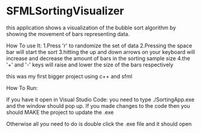 # SFMLSortingVisualizer

this application shows a visualization of the bubble sort algorithm by showing the movement of bars representing data.


How To use It:
1.Press 'r' to randomize the set of data
2.Pressing the space bar will start the sort
3.hitting the up and down arrows on your keyboard will increase and decrease the amount of bars in the sorting sample size
4.the '+' and '-' keys will raise and lower the size of the bars respectively

this was my first bigger project using c++ and sfml

How To Run:

If you have it open in Visual Studio Code:
you need to type ./SortingApp.exe and the window should pop up. If you made changes to the code then you should MAKE the project to update the .exe

Otherwise all you need to do is double click the .exe file and it should open
